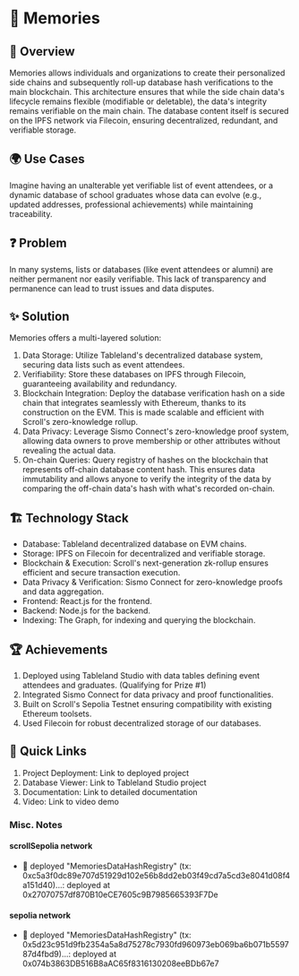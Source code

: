 # 🌌 Memories

## 🌟 Overview

Memories allows individuals and organizations to create their personalized side chains and subsequently roll-up database hash verifications to the main blockchain. This architecture ensures that while the side chain data's lifecycle remains flexible (modifiable or deletable), the data's integrity remains verifiable on the main chain. The database content itself is secured on the IPFS network via Filecoin, ensuring decentralized, redundant, and verifiable storage.

## 🌍 Use Cases

Imagine having an unalterable yet verifiable list of event attendees, or a dynamic database of school graduates whose data can evolve (e.g., updated addresses, professional achievements) while maintaining traceability.

## ❓ Problem

In many systems, lists or databases (like event attendees or alumni) are neither permanent nor easily verifiable. This lack of transparency and permanence can lead to trust issues and data disputes.

## ✨ Solution

Memories offers a multi-layered solution:

1. Data Storage: Utilize Tableland's decentralized database system, securing data lists such as event attendees.
1. Verifiability: Store these databases on IPFS through Filecoin, guaranteeing availability and redundancy.
1. Blockchain Integration: Deploy the database verification hash on a side chain that integrates seamlessly with Ethereum, thanks to its construction on the EVM. This is made scalable and efficient with Scroll's zero-knowledge rollup.
1. Data Privacy: Leverage Sismo Connect's zero-knowledge proof system, allowing data owners to prove membership or other attributes without revealing the actual data.
1. On-chain Queries: Query registry of hashes on the blockchain that represents off-chain database content hash. This ensures data immutability and allows anyone to verify the integrity of the data by comparing the off-chain data's hash with what's recorded on-chain.

## 🏗️ Technology Stack

- Database: Tableland decentralized database on EVM chains.
- Storage: IPFS on Filecoin for decentralized and verifiable storage.
- Blockchain & Execution: Scroll's next-generation zk-rollup ensures efficient and secure transaction execution.
- Data Privacy & Verification: Sismo Connect for zero-knowledge proofs and data aggregation.
- Frontend: React.js for the frontend.
- Backend: Node.js for the backend.
- Indexing: The Graph, for indexing and querying the blockchain.

## 🏆 Achievements

1. Deployed using Tableland Studio with data tables defining event attendees and graduates. (Qualifying for Prize #1)
1. Integrated Sismo Connect for data privacy and proof functionalities.
1. Built on Scroll's Sepolia Testnet ensuring compatibility with existing Ethereum toolsets.
1. Used Filecoin for robust decentralized storage of our databases.

## 🔗 Quick Links

1. Project Deployment: Link to deployed project
1. Database Viewer: Link to Tableland Studio project
1. Documentation: Link to detailed documentation
1. Video: Link to video demo

### Misc. Notes

#### scrollSepolia network

- 📝 deployed "MemoriesDataHashRegistry" (tx: 0xc5a3f0dc89e707d51929d102e56b8dd2eb03f49cd7a5cd3e8041d08f4a151d40)...: deployed at 0x27070757df870B10eCE7605c9B7985665393F7De

#### sepolia network

- 📝 deployed "MemoriesDataHashRegistry" (tx: 0x5d23c951d9fb2354a5a8d75278c7930fd960973eb069ba6b071b559787d4fbd9)...: deployed at 0x074b3863DB516B8aAC65f8316130208eeBDb67e7
